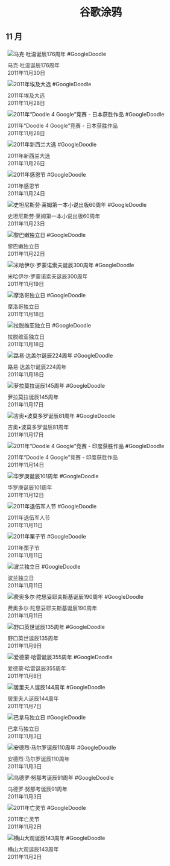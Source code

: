 
<h1 align="center"> 谷歌涂鸦 </h1>




## 11 月

<div class="image">


<img src="" alt="马克·吐温诞辰176周年 #GoogleDoodle" style="margin: 5px"/>
<div class="info" style="font-size: 14px; color:#333333; margin:5px"><div class="title">马克·吐温诞辰176周年</div><div class="date">2011年11月30日</div></div>

<img src="" alt="2011年埃及大选 #GoogleDoodle" style="margin: 5px"/>
<div class="info" style="font-size: 14px; color:#333333; margin:5px"><div class="title">2011年埃及大选</div><div class="date">2011年11月28日</div></div>

<img src="" alt="2011年“Doodle 4 Google”竞赛 - 日本获胜作品 #GoogleDoodle" style="margin: 5px"/>
<div class="info" style="font-size: 14px; color:#333333; margin:5px"><div class="title">2011年“Doodle 4 Google”竞赛 - 日本获胜作品</div><div class="date">2011年11月28日</div></div>

<img src="" alt="2011年新西兰大选 #GoogleDoodle" style="margin: 5px"/>
<div class="info" style="font-size: 14px; color:#333333; margin:5px"><div class="title">2011年新西兰大选</div><div class="date">2011年11月26日</div></div>

<img src="" alt="2011年感恩节 #GoogleDoodle" style="margin: 5px"/>
<div class="info" style="font-size: 14px; color:#333333; margin:5px"><div class="title">2011年感恩节</div><div class="date">2011年11月24日</div></div>

<img src="" alt="史坦尼斯劳·莱姆第一本小说出版60周年 #GoogleDoodle" style="margin: 5px"/>
<div class="info" style="font-size: 14px; color:#333333; margin:5px"><div class="title">史坦尼斯劳·莱姆第一本小说出版60周年</div><div class="date">2011年11月23日</div></div>

<img src="" alt="黎巴嫩独立日 #GoogleDoodle" style="margin: 5px"/>
<div class="info" style="font-size: 14px; color:#333333; margin:5px"><div class="title">黎巴嫩独立日</div><div class="date">2011年11月22日</div></div>

<img src="" alt="米哈伊尔·罗蒙诺索夫诞辰300周年 #GoogleDoodle" style="margin: 5px"/>
<div class="info" style="font-size: 14px; color:#333333; margin:5px"><div class="title">米哈伊尔·罗蒙诺索夫诞辰300周年</div><div class="date">2011年11月19日</div></div>

<img src="" alt="摩洛哥独立日 #GoogleDoodle" style="margin: 5px"/>
<div class="info" style="font-size: 14px; color:#333333; margin:5px"><div class="title">摩洛哥独立日</div><div class="date">2011年11月18日</div></div>

<img src="" alt="拉脱维亚独立日 #GoogleDoodle" style="margin: 5px"/>
<div class="info" style="font-size: 14px; color:#333333; margin:5px"><div class="title">拉脱维亚独立日</div><div class="date">2011年11月18日</div></div>

<img src="" alt="路易·达盖尔诞辰224周年 #GoogleDoodle" style="margin: 5px"/>
<div class="info" style="font-size: 14px; color:#333333; margin:5px"><div class="title">路易·达盖尔诞辰224周年</div><div class="date">2011年11月18日</div></div>

<img src="" alt="萝拉莫拉诞辰145周年 #GoogleDoodle" style="margin: 5px"/>
<div class="info" style="font-size: 14px; color:#333333; margin:5px"><div class="title">萝拉莫拉诞辰145周年</div><div class="date">2011年11月17日</div></div>

<img src="" alt="吉奥•波莫多罗诞辰81周年 #GoogleDoodle" style="margin: 5px"/>
<div class="info" style="font-size: 14px; color:#333333; margin:5px"><div class="title">吉奥•波莫多罗诞辰81周年</div><div class="date">2011年11月17日</div></div>

<img src="" alt="2011年“Doodle 4 Google”竞赛 - 印度获胜作品 #GoogleDoodle" style="margin: 5px"/>
<div class="info" style="font-size: 14px; color:#333333; margin:5px"><div class="title">2011年“Doodle 4 Google”竞赛 - 印度获胜作品</div><div class="date">2011年11月14日</div></div>

<img src="" alt="华罗庚诞辰101周年 #GoogleDoodle" style="margin: 5px"/>
<div class="info" style="font-size: 14px; color:#333333; margin:5px"><div class="title">华罗庚诞辰101周年</div><div class="date">2011年11月12日</div></div>

<img src="" alt="2011年退伍军人节 #GoogleDoodle" style="margin: 5px"/>
<div class="info" style="font-size: 14px; color:#333333; margin:5px"><div class="title">2011年退伍军人节</div><div class="date">2011年11月11日</div></div>

<img src="" alt="2011年栗子节 #GoogleDoodle" style="margin: 5px"/>
<div class="info" style="font-size: 14px; color:#333333; margin:5px"><div class="title">2011年栗子节</div><div class="date">2011年11月11日</div></div>

<img src="" alt="波兰独立日 #GoogleDoodle" style="margin: 5px"/>
<div class="info" style="font-size: 14px; color:#333333; margin:5px"><div class="title">波兰独立日</div><div class="date">2011年11月11日</div></div>

<img src="" alt="费奥多尔·陀思妥耶夫斯基诞辰190周年 #GoogleDoodle" style="margin: 5px"/>
<div class="info" style="font-size: 14px; color:#333333; margin:5px"><div class="title">费奥多尔·陀思妥耶夫斯基诞辰190周年</div><div class="date">2011年11月11日</div></div>

<img src="" alt="野口英世诞辰135周年 #GoogleDoodle" style="margin: 5px"/>
<div class="info" style="font-size: 14px; color:#333333; margin:5px"><div class="title">野口英世诞辰135周年</div><div class="date">2011年11月9日</div></div>

<img src="" alt="爱德蒙·哈雷诞辰355周年 #GoogleDoodle" style="margin: 5px"/>
<div class="info" style="font-size: 14px; color:#333333; margin:5px"><div class="title">爱德蒙·哈雷诞辰355周年</div><div class="date">2011年11月8日</div></div>

<img src="" alt="居里夫人诞辰144周年 #GoogleDoodle" style="margin: 5px"/>
<div class="info" style="font-size: 14px; color:#333333; margin:5px"><div class="title">居里夫人诞辰144周年</div><div class="date">2011年11月7日</div></div>

<img src="" alt="巴拿马独立日 #GoogleDoodle" style="margin: 5px"/>
<div class="info" style="font-size: 14px; color:#333333; margin:5px"><div class="title">巴拿马独立日</div><div class="date">2011年11月3日</div></div>

<img src="" alt="安德烈·马尔罗诞辰110周年 #GoogleDoodle" style="margin: 5px"/>
<div class="info" style="font-size: 14px; color:#333333; margin:5px"><div class="title">安德烈·马尔罗诞辰110周年</div><div class="date">2011年11月3日</div></div>

<img src="" alt="乌德罗·努那考诞辰91周年 #GoogleDoodle" style="margin: 5px"/>
<div class="info" style="font-size: 14px; color:#333333; margin:5px"><div class="title">乌德罗·努那考诞辰91周年</div><div class="date">2011年11月3日</div></div>

<img src="" alt="2011年亡灵节 #GoogleDoodle" style="margin: 5px"/>
<div class="info" style="font-size: 14px; color:#333333; margin:5px"><div class="title">2011年亡灵节</div><div class="date">2011年11月2日</div></div>

<img src="" alt="横山大观诞辰143周年 #GoogleDoodle" style="margin: 5px"/>
<div class="info" style="font-size: 14px; color:#333333; margin:5px"><div class="title">横山大观诞辰143周年</div><div class="date">2011年11月2日</div></div>

</div>








